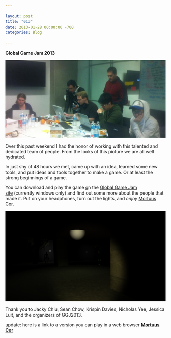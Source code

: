 ```yaml
---

layout: post  
title: "013"  
date: 2013-01-28 00:00:00 -700  
categories: Blog

---
```


**Global Game Jam 2013**

 [![Picture](/uploads/142369391.jpg)](http://globalgamejam.org/2013/mortuus-cor) 

Over this past weekend I had the honor of working with this talented and dedicated team of people. From the looks of this picture we are all well hydrated.   
  
In just shy of 48 hours we met, came up with an idea, learned some new tools, and put ideas and tools together to make a game. Or at least the strong beginnings of a game.   
  
You can download and play the game [o](http://globalgamejam.org/2013/mortuus-cor)n the [Global Game Jam site](http://globalgamejam.org/2013/mortuus-cor) (currently windows only) and find out some more about the people that made it. Put on your headphones, turn out the lights, and _enjoy_ [Mortuus Cor](http://globalgamejam.org/2013/mortuus-cor).

 [![Picture](/uploads/7205414_orig.png)](http://globalgamejam.org/2013/mortuus-cor) 

Thank you to Jacky Chiu, Sean Chow, Krispin Davies, Nicholas Yee, Jessica Luit, and the organizers of GGJ2013.  
  
update: here is a link to a version you can play in a web browser [**Mortuus Cor**](https://dl.dropbox.com/u/123969/MortuusCor/webBuild.html)